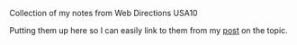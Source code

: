 Collection of my notes from Web Directions USA10

Putting them up here so I can easily link to them from my [post](link-to-come) on the topic. 
